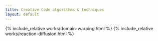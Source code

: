 ```yaml
---
title: Creative Code algorithms & techniques
layout: default
---
```


{% include_relative works/domain-warping.html %}
{% include_relative works/reaction-diffusion.html %}

